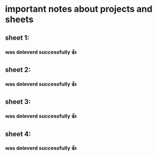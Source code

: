 # important notes about projects and sheets

## sheet 1:
### was deleverd successfully 👍

## sheet 2:
### was deleverd successfully 👍

## sheet 3:
### was deleverd successfully 👍

## sheet 4:
### was deleverd successfully 👍

